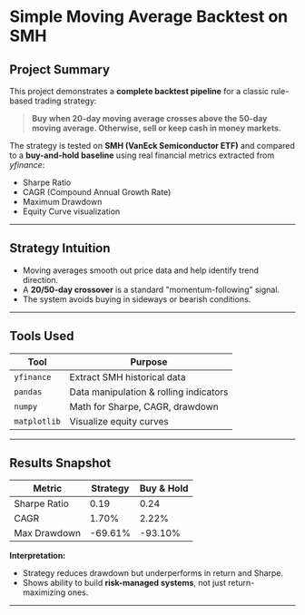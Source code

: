 # Simple Moving Average Backtest on SMH

## Project Summary

This project demonstrates a **complete backtest pipeline** for a classic rule-based trading strategy:  
> **Buy when 20-day moving average crosses above the 50-day moving average. Otherwise, sell or keep cash in money markets.**

The strategy is tested on **SMH (VanEck Semiconductor ETF)** and compared to a **buy-and-hold baseline** using real financial metrics extracted from _yfinance_:

- Sharpe Ratio  
- CAGR (Compound Annual Growth Rate)  
- Maximum Drawdown  
- Equity Curve visualization

---


## Strategy Intuition

- Moving averages smooth out price data and help identify trend direction.
- A **20/50-day crossover** is a standard "momentum-following" signal.
- The system avoids buying in sideways or bearish conditions.

---

## Tools Used

| Tool | Purpose |
|------|---------|
| `yfinance` | Extract SMH historical data |
| `pandas` | Data manipulation & rolling indicators |
| `numpy` | Math for Sharpe, CAGR, drawdown |
| `matplotlib` | Visualize equity curves |

---

## Results Snapshot

| Metric          | Strategy        | Buy & Hold       |
|-----------------|------------------|------------------|
| Sharpe Ratio    | 0.19             | 0.24             |
| CAGR            | 1.70%            | 2.22%            |
| Max Drawdown    | -69.61%          | -93.10%          |

**Interpretation:**
- Strategy reduces drawdown but underperforms in return and Sharpe.
- Shows ability to build **risk-managed systems**, not just return-maximizing ones.

---

